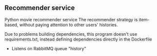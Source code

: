 ## Recommender service

Python movie recommender service
The recommender strategy is item-based, without paying attention to other users' histories.

Due to problems building dependencies, this program doesn't use requirements.txt, instead defining dependencies directly in the Dockerfile

* Listens on RabbitMQ queue "history"